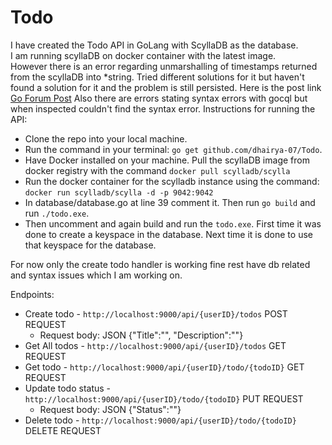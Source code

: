 # Todo
I have created the Todo API in GoLang with ScyllaDB as the database.<br>
I am running scyllaDB on docker container with the latest image.<br>
However there is an error regarding unmarshalling of timestamps returned from the scyllaDB into *string. Tried different solutions for it but haven't found a solution for it and the problem is still persisted. Here is the post link [Go Forum Post](https://forum.golangbridge.org/u/dhairya_srv/activity) Also there are errors stating syntax errors with gocql but when inspected couldn't find the syntax error. 
Instructions for running the API:<br>
 - Clone the repo into your local machine.
 - Run the command in your terminal: ```go get github.com/dhairya-07/Todo```.
 - Have Docker installed on your machine. Pull the scyllaDB image from docker registry with the command ```docker pull scylladb/scylla```<br>
 - Run the docker container for the scylladb instance using the command: ```docker run scylladb/scylla -d -p 9042:9042```<br>
 - In database/database.go at line 39 comment it. Then run ```go build``` and run ```./todo.exe```.
 - Then uncomment and again build and run the ```todo.exe```. First time it was done to create a keyspace in the database. Next time it is done to use that keyspace for the database.<br>
 
For now only the create todo handler is working fine rest have db related and syntax issues which I am working on.

Endpoints:
 - Create todo - ```http://localhost:9000/api/{userID}/todos``` POST REQUEST
   - Request body: JSON {"Title":"", "Description":""}
 - Get All todos - ```http://localhost:9000/api/{userID}/todos``` GET REQUEST
 - Get todo - ```http://localhost:9000/api/{userID}/todo/{todoID}``` GET REQUEST
 - Update todo status - ```http://localhost:9000/api/{userID}/todo/{todoID}``` PUT REQUEST
   - Request body: JSON {"Status":""}
 - Delete todo - ```http://localhost:9000/api/{userID}/todo/{todoID}``` DELETE REQUEST
